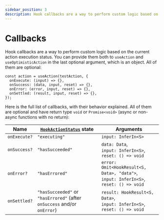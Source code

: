 ```yaml
---
sidebar_position: 3
description: Hook callbacks are a way to perform custom logic based on the current action execution status.
---
```


# Callbacks

Hook callbacks are a way to perform custom logic based on the current action execution status. You can provide them both to `useAction` and `useOptimisticAction` in the last optional argument, which is an object. All of them are optional:

```tsx
const action = useAction(testAction, {
  onExecute: (input) => {},
  onSuccess: (data, input, reset) => {},
  onError: (error, input, reset) => {},
  onSettled: (result, input, reset) => {},
});
```

Here is the full list of callbacks, with their behavior explained. All of them are optional and have return type `void` or `Promise<void>` (async or non-async functions with no return):

| Name         | [`HookActionStatus`](/docs/types#hookactionstatus) state               | Arguments                                                                                                |
|--------------|------------------------------------------------------------------------|----------------------------------------------------------------------------------------------------------|
| `onExecute?` | `"executing"`                                                          | `input: InferIn<S>`                                                                                 |
| `onSuccess?` | `"hasSucceeded"`                                                        | `data: Data`,<br/> `input: InferIn<S>`,<br/> `reset: () => void`                                    |
| `onError?`   | `"hasErrored"`                                                         | `error: Omit<HookResult<S, Data>, "data">`,<br/> `input: InferIn<S>`,<br/> `reset: () => void` |
| `onSettled?` | `"hasSucceeded"` or `"hasErrored"` (after `onSuccess` and/or `onError`) | `result: HookResult<S, Data>`,<br/> `input: InferIn<S>`,<br/> `reset: () => void`              |